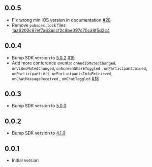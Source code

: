 ## 0.0.5
- Fix wrong min iOS version in documentation [#28](https://github.com/saibotma/jitsi_meet_wrapper/pull/28)
- Remove `pubspec.lock` files [1aa6203c67ef7a63accf2c6be397c70ca8f5d2c4](https://github.com/saibotma/jitsi_meet_wrapper/commit/1aa6203c67ef7a63accf2c6be397c70ca8f5d2c4)

## 0.0.4

- Bump SDK version
  to [5.0.2](https://github.com/jitsi/jitsi-meet-release-notes/blob/master/CHANGELOG-MOBILE-SDKS.md#502-2022-03-29) [#19](https://github.com/saibotma/jitsi_meet_wrapper/pull/19)
- Add more conference events: `onAudioMutedChanged`, `onVideoMutedChanged`, `onScreenShareToggled`
  , `onParticipantJoined`, `onParticipantLeft`,  `onParticipantsInfoRetrieved`, `onChatMessageReceived`
  , `onChatToggled` [#18](https://github.com/saibotma/jitsi_meet_wrapper/pull/18)

## 0.0.3

- Bump SDK version
  to [5.0.0](https://github.com/jitsi/jitsi-meet-release-notes/blob/master/CHANGELOG-MOBILE-SDKS.md#500-2022-03-02)

## 0.0.2

- Bump SDK version
  to [4.1.0](https://github.com/jitsi/jitsi-meet-release-notes/blob/master/CHANGELOG-MOBILE-SDKS.md#410-2021-12-14)

## 0.0.1

- Initial version

